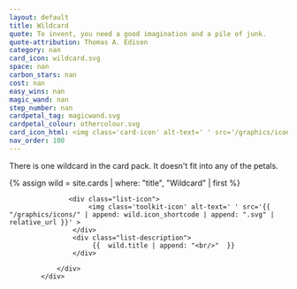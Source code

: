 ```yaml
---
layout: default
title: Wildcard
quote: To invent, you need a good imagination and a pile of junk.
quote-attribution: Thomas A. Edison
category: nan
card_icon: wildcard.svg
space: nan
carbon_stars: nan
cost: nan
easy_wins: nan
magic_wand: nan
step_number: nan
cardpetal_tag: magicwand.svg
cardpetal_colour: othercolour.svg
card_icon_html: <img class='card-icon' alt-text=' ' src='/graphics/icons/wildcard.svg'>
nav_order: 100
---
```

There is one wildcard in the card pack.  It doesn't fit into any of the petals.

{% assign wild = site.cards | where: "title", "Wildcard" | first %} 


<div class="wrap" onclick='location.href ="{{ wild.url | relative_url }}";'>
                <div class="list-row">
                    
                   <div class="list-icon">
                        <img class='toolkit-icon' alt-text=' ' src='{{ "/graphics/icons/" | append: wild.icon_shortcode | append: ".svg" | relative_url }}' >
                    </div>
                    <div class="list-description">
                         {{  wild.title | append: "<br/>"  }} 
                    </div>   
                
                </div>
            </div>

<!-- :TODO: fix formatting -->
<!--
<img class='card-icon' alt-text=' ' src='/graphics/icons/wildcard.svg'>
<h1>Wildcard</h1>

<p>We can’t think of everything that might suit your circumstances.  For instance, one church could get their hall warm after they built a buggy park outside - because otherwise when the children came in, all the heat escaped.  You'll need to be curious about your building and your users to use this card well.</p> 

-->